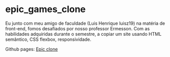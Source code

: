 # epic_games_clone
Eu junto com meu amigo de faculdade (Luis Henrique
luisz19) na matéria de front-end, fomos desafiados por nosso professor Ermesson. Com as habilidades adquiridas durante o semestre, a copiar um site usando HTML semântico, CSS flexbox, responsividade.

Github pages: <a href="marcosviictor.github.io/epic_games_clone/"> Epic clone</a>
